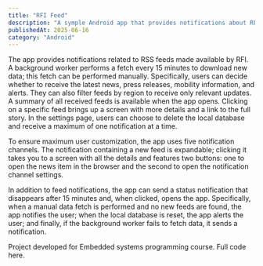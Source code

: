 ```yaml
---
title: "RFI Feed"
description: "A symple Android app that provides notifications about RFI's news, notices, press releases and infomobility."
publishedAt: 2025-06-16
category: "Android"
---
```


The app provides notifications related to RSS feeds made available by RFI. A background worker performs a fetch every 15 minutes to download new data; this fetch can be performed manually. Specifically, users can decide whether to receive the latest news, press releases, mobility information, and alerts. They can also filter feeds by region to receive only relevant updates. A summary of all received feeds is available when the app opens. Clicking on a specific feed brings up a screen with more details and a link to the full story. In the settings page, users can choose to delete the local database and receive a maximum of one notification at a time.

To ensure maximum user customization, the app uses five notification channels. The notification containing a new feed is expandable; clicking it takes you to a screen with all the details and features two buttons: one to open the news item in the browser and the second to open the notification channel settings.

In addition to feed notifications, the app can send a status notification that disappears after 15 minutes and, when clicked, opens the app. Specifically, when a manual data fetch is performed and no new feeds are found, the app notifies the user; when the local database is reset, the app alerts the user; and finally, if the background worker fails to fetch data, it sends a notification.

Project developed for Embedded systems programming course. Full code here.